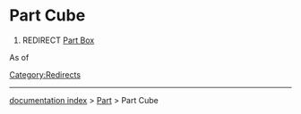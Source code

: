 # Part Cube
1.  REDIRECT [Part Box](Part_Box.md)

As of 

[Category:Redirects](Category:Redirects.md)

---
[documentation index](../README.md) > [Part](Part_Workbench.md) > Part Cube
